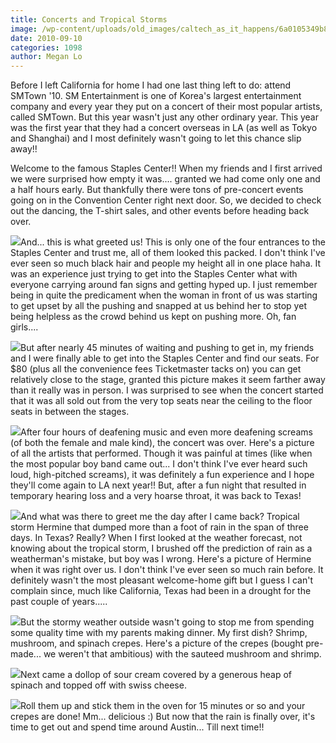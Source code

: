 ```yaml
---
title: Concerts and Tropical Storms
image: /wp-content/uploads/old_images/caltech_as_it_happens/6a0105349b8251970b0133f413d4a3970b.jpg
date: 2010-09-10
categories: 1098
author: Megan Lo
---
```


Before I left California for home I had one last thing left to do: attend SMTown '10. SM Entertainment is one of Korea's largest entertainment company and every year they put on a concert of their most popular artists, called SMTown. But this year wasn't just any other ordinary year. This year was the first year that they had a concert overseas in LA (as well as Tokyo and Shanghai) and I most definitely wasn't going to let this chance slip away!!

Welcome to the famous Staples Center!! When my friends and I first arrived we were surprised how empty it was.... granted we had come only one and a half hours early. But thankfully there were tons of pre-concert events going on in the Convention Center right next door. So, we decided to check out the dancing, the T-shirt sales, and other events before heading back over.


![](/old_images/caltech_as_it_happens/6a0105349b8251970b013487344b89970c.jpg)And... this is what greeted us! This is only one of the four entrances to the Staples Center and trust me, all of them looked this packed. I don't think I've ever seen so much black hair and people my height all in one place haha. It was an experience just trying to get into the Staples Center what with everyone carrying around fan signs and getting hyped up. I just remember being in quite the predicament when the woman in front of us was starting to get upset by all the pushing and snapped at us behind her to stop yet being helpless as the crowd behind us kept on pushing more. Oh, fan girls....


![](/old_images/caltech_as_it_happens/6a0105349b8251970b0133f413d8c6970b.jpg)But after nearly 45 minutes of waiting and pushing to get in, my friends and I were finally able to get into the Staples Center and find our seats. For $80 (plus all the convenience fees Ticketmaster tacks on) you can get relatively close to the stage, granted this picture makes it seem farther away than it really was in person. I was surprised to see when the concert started that it was all sold out from the very top seats near the ceiling to the floor seats in between the stages.


![](/old_images/caltech_as_it_happens/6a0105349b8251970b0134873450c5970c.jpg)After four hours of deafening music and even more deafening screams (of both the female and male kind), the concert was over. Here's a picture of all the artists that performed. Though it was painful at times (like when the most popular boy band came out... I don't think I've ever heard such loud, high-pitched screams), it was definitely a fun experience and I hope they'll come again to LA next year!!
But, after a fun night that resulted in temporary hearing loss and a very hoarse throat, it was back to Texas!


![](/old_images/caltech_as_it_happens/6a0105349b8251970b0134873452b9970c.jpg)And what was there to greet me the day after I came back? Tropical storm Hermine that dumped more than a foot of rain in the span of three days. In Texas? Really? When I first looked at the weather forecast, not knowing about the tropical storm, I brushed off the prediction of rain as a weatherman's mistake, but boy was I wrong. Here's a picture of Hermine when it was right over us. I don't think I've ever seen so much rain before. It definitely wasn't the most pleasant welcome-home gift but I guess I can't complain since, much like California, Texas had been in a drought for the past couple of years.....


![](/old_images/caltech_as_it_happens/6a0105349b8251970b0134873455d1970c.jpg)But the stormy weather outside wasn't going to stop me from spending some quality time with my parents making dinner. My first dish? Shrimp, mushroom, and spinach crepes. Here's a picture of the crepes (bought pre-made... we weren't that ambitious) with the sauteed mushroom and shrimp.


![](/old_images/caltech_as_it_happens/6a0105349b8251970b013487345797970c.jpg)Next came a dollop of sour cream covered by a generous heap of spinach and topped off with swiss cheese.


![](/old_images/caltech_as_it_happens/6a0105349b8251970b0133f413e873970b.jpg)Roll them up and stick them in the oven for 15 minutes or so and your crepes are done! Mm... delicious :)
But now that the rain is finally over, it's time to get out and spend time around Austin... Till next time!!
